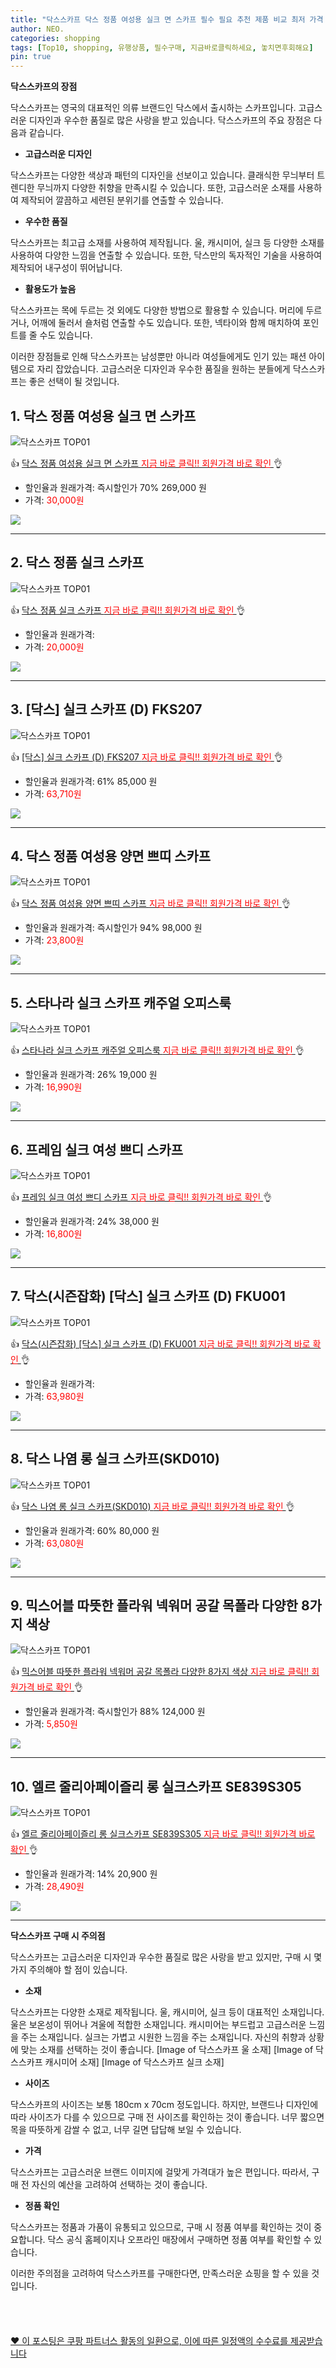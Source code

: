 ```yaml
---
title: "닥스스카프 닥스 정품 여성용 실크 면 스카프 필수 필요 추천 제품 비교 최저 가격 비교 장점 구매 후기 구매평"
author: NEO.
categories: shopping
tags: [Top10, shopping, 유행상품, 필수구매, 지금바로클릭하세요, 놓치면후회해요]
pin: true
---
```

**닥스스카프의 장점**

닥스스카프는 영국의 대표적인 의류 브랜드인 닥스에서 출시하는 스카프입니다. 고급스러운 디자인과 우수한 품질로 많은 사랑을 받고 있습니다. 닥스스카프의 주요 장점은 다음과 같습니다.

* **고급스러운 디자인**

닥스스카프는 다양한 색상과 패턴의 디자인을 선보이고 있습니다. 클래식한 무늬부터 트렌디한 무늬까지 다양한 취향을 만족시킬 수 있습니다. 또한, 고급스러운 소재를 사용하여 제작되어 깔끔하고 세련된 분위기를 연출할 수 있습니다.

* **우수한 품질**

닥스스카프는 최고급 소재를 사용하여 제작됩니다. 울, 캐시미어, 실크 등 다양한 소재를 사용하여 다양한 느낌을 연출할 수 있습니다. 또한, 닥스만의 독자적인 기술을 사용하여 제작되어 내구성이 뛰어납니다.

* **활용도가 높음**

닥스스카프는 목에 두르는 것 외에도 다양한 방법으로 활용할 수 있습니다. 머리에 두르거나, 어깨에 둘러서 숄처럼 연출할 수도 있습니다. 또한, 넥타이와 함께 매치하여 포인트를 줄 수도 있습니다.

이러한 장점들로 인해 닥스스카프는 남성뿐만 아니라 여성들에게도 인기 있는 패션 아이템으로 자리 잡았습니다. 고급스러운 디자인과 우수한 품질을 원하는 분들에게 닥스스카프는 좋은 선택이 될 것입니다.

   

## 1. 닥스 정품 여성용 실크 면 스카프

![닥스스카프 TOP01](https://thumbnail10.coupangcdn.com/thumbnails/remote/490x490ex/image/vendor_inventory/e7f6/332cdf3ea25a9c14235aa1c53d8537cdca195d92ebd17098606ec1e941db.JPG)


👍 [닥스 정품 여성용 실크 면 스카프 <font color=red> 지금 바로 클릭!! 회원가격 바로 확인 </font> ](https://link.coupang.com/re/AFFSDP?lptag=AF3617701&subid=GithubCoopas&pageKey=7659538823&traceid=V0-153&itemId=20402736864&vendorItemId=87485099881) 👌 


- 할인율과 원래가격: 즉시할인가 70%  269,000   원
- 가격: <span style='color:red'>30,000원</span>

[![](/discount_price.png)](https://link.coupang.com/re/AFFSDP?lptag=AF3617701&subid=GithubCoopas&pageKey=7659538823&traceid=V0-153&itemId=20402736864&vendorItemId=87485099881)

---


   

## 2. 닥스 정품 실크 스카프

![닥스스카프 TOP01](https://thumbnail10.coupangcdn.com/thumbnails/remote/490x490ex/image/vendor_inventory/d30e/58c4ac22469f66c2790f14b517279312581cae71eea22b12ae2d8c97bc10.jpg)


👍 [닥스 정품 실크 스카프 <font color=red> 지금 바로 클릭!! 회원가격 바로 확인 </font> ](https://link.coupang.com/re/AFFSDP?lptag=AF3617701&subid=GithubCoopas&pageKey=7654472784&traceid=V0-153&itemId=20375835883&vendorItemId=87459325417) 👌 


- 할인율과 원래가격: 
- 가격: <span style='color:red'>20,000원</span>

[![](/discount_price.png)](https://link.coupang.com/re/AFFSDP?lptag=AF3617701&subid=GithubCoopas&pageKey=7654472784&traceid=V0-153&itemId=20375835883&vendorItemId=87459325417)

---


   

## 3. [닥스] 실크 스카프 (D) FKS207

![닥스스카프 TOP01](https://thumbnail7.coupangcdn.com/thumbnails/remote/490x490ex/image/vendor_inventory/22ed/6717099930bc5c17c6810263f79e9f7f0856b0144f9061fc75320656b614.JPG)


👍 [[닥스] 실크 스카프 (D) FKS207 <font color=red> 지금 바로 클릭!! 회원가격 바로 확인 </font> ](https://link.coupang.com/re/AFFSDP?lptag=AF3617701&subid=GithubCoopas&pageKey=6067580076&traceid=V0-153&itemId=11186618861&vendorItemId=86898520953) 👌 


- 할인율과 원래가격: 61%  85,000   원
- 가격: <span style='color:red'>63,710원</span>

[![](/discount_price.png)](https://link.coupang.com/re/AFFSDP?lptag=AF3617701&subid=GithubCoopas&pageKey=6067580076&traceid=V0-153&itemId=11186618861&vendorItemId=86898520953)

---


   

## 4. 닥스 정품 여성용 양면 쁘띠 스카프

![닥스스카프 TOP01](https://thumbnail7.coupangcdn.com/thumbnails/remote/490x490ex/image/vendor_inventory/322c/580336f3ae819d67170dc91012e30d03316216cfa01e63012b23af72aa14.jpg)


👍 [닥스 정품 여성용 양면 쁘띠 스카프 <font color=red> 지금 바로 클릭!! 회원가격 바로 확인 </font> ](https://link.coupang.com/re/AFFSDP?lptag=AF3617701&subid=GithubCoopas&pageKey=7677489667&traceid=V0-153&itemId=20497531810&vendorItemId=87575899518) 👌 


- 할인율과 원래가격: 즉시할인가 94%  98,000   원
- 가격: <span style='color:red'>23,800원</span>

[![](/discount_price.png)](https://link.coupang.com/re/AFFSDP?lptag=AF3617701&subid=GithubCoopas&pageKey=7677489667&traceid=V0-153&itemId=20497531810&vendorItemId=87575899518)

---


   

## 5. 스타나라 실크 스카프 캐주얼 오피스룩

![닥스스카프 TOP01](https://thumbnail6.coupangcdn.com/thumbnails/remote/490x490ex/image/vendor_inventory/9dbd/5e46c57cdbba0357b1ab9baa097bd2ff591c41ae8b65360955541f0e6da6.jpg)


👍 [스타나라 실크 스카프 캐주얼 오피스룩 <font color=red> 지금 바로 클릭!! 회원가격 바로 확인 </font> ](https://link.coupang.com/re/AFFSDP?lptag=AF3617701&subid=GithubCoopas&pageKey=5372087078&traceid=V0-153&itemId=7955826677&vendorItemId=85171535839) 👌 


- 할인율과 원래가격: 26%  19,000   원
- 가격: <span style='color:red'>16,990원</span>

[![](/discount_price.png)](https://link.coupang.com/re/AFFSDP?lptag=AF3617701&subid=GithubCoopas&pageKey=5372087078&traceid=V0-153&itemId=7955826677&vendorItemId=85171535839)

---


   

## 6. 프레임 실크 여성 쁘디 스카프

![닥스스카프 TOP01](https://thumbnail6.coupangcdn.com/thumbnails/remote/490x490ex/image/vendor_inventory/c28a/1fa6e71d4727ca0d9ca7a368d0dfc16116ab493530f148ac9448c6b16ee0.jpg)


👍 [프레임 실크 여성 쁘디 스카프 <font color=red> 지금 바로 클릭!! 회원가격 바로 확인 </font> ](https://link.coupang.com/re/AFFSDP?lptag=AF3617701&subid=GithubCoopas&pageKey=6328402282&traceid=V0-153&itemId=13223312891&vendorItemId=84283298961) 👌 


- 할인율과 원래가격: 24%  38,000   원
- 가격: <span style='color:red'>16,800원</span>

[![](/discount_price.png)](https://link.coupang.com/re/AFFSDP?lptag=AF3617701&subid=GithubCoopas&pageKey=6328402282&traceid=V0-153&itemId=13223312891&vendorItemId=84283298961)

---


   

## 7. 닥스(시즌잡화) [닥스] 실크 스카프 (D) FKU001

![닥스스카프 TOP01](https://thumbnail10.coupangcdn.com/thumbnails/remote/490x490ex/image/vendor_inventory/7f15/43f48144c33e0ea681b5a10b4fca41cb93e14c22a02d4c98ac09aa918fe2.jpg)


👍 [닥스(시즌잡화) [닥스] 실크 스카프 (D) FKU001 <font color=red> 지금 바로 클릭!! 회원가격 바로 확인 </font> ](https://link.coupang.com/re/AFFSDP?lptag=AF3617701&subid=GithubCoopas&pageKey=6732435818&traceid=V0-153&itemId=15690302432&vendorItemId=87416607381) 👌 


- 할인율과 원래가격: 
- 가격: <span style='color:red'>63,980원</span>

[![](/discount_price.png)](https://link.coupang.com/re/AFFSDP?lptag=AF3617701&subid=GithubCoopas&pageKey=6732435818&traceid=V0-153&itemId=15690302432&vendorItemId=87416607381)

---


   

## 8. 닥스 나염 롱 실크 스카프(SKD010)

![닥스스카프 TOP01](https://thumbnail8.coupangcdn.com/thumbnails/remote/490x490ex/image/vendor_inventory/f1c4/0aa5d27ffb48f6b95641696e4ef5503548053ffcc6c91940a9dcfe796b17.JPG)


👍 [닥스 나염 롱 실크 스카프(SKD010) <font color=red> 지금 바로 클릭!! 회원가격 바로 확인 </font> ](https://link.coupang.com/re/AFFSDP?lptag=AF3617701&subid=GithubCoopas&pageKey=7111620165&traceid=V0-153&itemId=17780021685&vendorItemId=87229828558) 👌 


- 할인율과 원래가격: 60%  80,000   원
- 가격: <span style='color:red'>63,080원</span>

[![](/discount_price.png)](https://link.coupang.com/re/AFFSDP?lptag=AF3617701&subid=GithubCoopas&pageKey=7111620165&traceid=V0-153&itemId=17780021685&vendorItemId=87229828558)

---


   

## 9. 믹스어블 따뜻한 플라워 넥워머 공갈 목폴라 다양한 8가지 색상

![닥스스카프 TOP01](https://thumbnail10.coupangcdn.com/thumbnails/remote/490x490ex/image/vendor_inventory/0d9c/867b27492ad333f619f70325334cd43ec48c46864d74fd14d2339d8cacf0.jpg)


👍 [믹스어블 따뜻한 플라워 넥워머 공갈 목폴라 다양한 8가지 색상 <font color=red> 지금 바로 클릭!! 회원가격 바로 확인 </font> ](https://link.coupang.com/re/AFFSDP?lptag=AF3617701&subid=GithubCoopas&pageKey=6827958876&traceid=V0-153&itemId=16201158854&vendorItemId=83395792696) 👌 


- 할인율과 원래가격: 즉시할인가 88%  124,000   원
- 가격: <span style='color:red'>5,850원</span>

[![](/discount_price.png)](https://link.coupang.com/re/AFFSDP?lptag=AF3617701&subid=GithubCoopas&pageKey=6827958876&traceid=V0-153&itemId=16201158854&vendorItemId=83395792696)

---


   

## 10. 엘르 줄리아페이즐리 롱 실크스카프 SE839S305

![닥스스카프 TOP01](https://thumbnail9.coupangcdn.com/thumbnails/remote/490x490ex/image/vendor_inventory/1a8a/451e26e7ab8803f29991ea4e1403bf7d62273f79aa9f367b21f9cd9a457c.jpg)


👍 [엘르 줄리아페이즐리 롱 실크스카프 SE839S305 <font color=red> 지금 바로 클릭!! 회원가격 바로 확인 </font> ](https://link.coupang.com/re/AFFSDP?lptag=AF3617701&subid=GithubCoopas&pageKey=130295727&traceid=V0-153&itemId=383462530&vendorItemId=71646730351) 👌 


- 할인율과 원래가격: 14%  20,900   원
- 가격: <span style='color:red'>28,490원</span>

[![](/discount_price.png)](https://link.coupang.com/re/AFFSDP?lptag=AF3617701&subid=GithubCoopas&pageKey=130295727&traceid=V0-153&itemId=383462530&vendorItemId=71646730351)

---
**닥스스카프 구매 시 주의점**

닥스스카프는 고급스러운 디자인과 우수한 품질로 많은 사랑을 받고 있지만, 구매 시 몇 가지 주의해야 할 점이 있습니다.

* **소재**

닥스스카프는 다양한 소재로 제작됩니다. 울, 캐시미어, 실크 등이 대표적인 소재입니다. 울은 보온성이 뛰어나 겨울에 적합한 소재입니다. 캐시미어는 부드럽고 고급스러운 느낌을 주는 소재입니다. 실크는 가볍고 시원한 느낌을 주는 소재입니다. 자신의 취향과 상황에 맞는 소재를 선택하는 것이 좋습니다.
[Image of 닥스스카프 울 소재]
[Image of 닥스스카프 캐시미어 소재]
[Image of 닥스스카프 실크 소재]

* **사이즈**

닥스스카프의 사이즈는 보통 180cm x 70cm 정도입니다. 하지만, 브랜드나 디자인에 따라 사이즈가 다를 수 있으므로 구매 전 사이즈를 확인하는 것이 좋습니다. 너무 짧으면 목을 따뜻하게 감쌀 수 없고, 너무 길면 답답해 보일 수 있습니다.

* **가격**

닥스스카프는 고급스러운 브랜드 이미지에 걸맞게 가격대가 높은 편입니다. 따라서, 구매 전 자신의 예산을 고려하여 선택하는 것이 좋습니다.

* **정품 확인**

닥스스카프는 정품과 가품이 유통되고 있으므로, 구매 시 정품 여부를 확인하는 것이 중요합니다. 닥스 공식 홈페이지나 오프라인 매장에서 구매하면 정품 여부를 확인할 수 있습니다.

이러한 주의점을 고려하여 닥스스카프를 구매한다면, 만족스러운 쇼핑을 할 수 있을 것입니다.<br><br><br><br><br> [ ❤  이 포스팅은 쿠팡 파트너스 활동의 일환으로, 이에 따른 일정액의 수수료를 제공받습니다](https://link.coupang.com/a/bcEFyh)